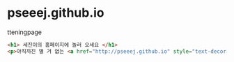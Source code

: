 # pseeej.github.io
tteningpage

```html
<h1> 세진이의 홈페이지에 놀러 오세요 </h1>
<p>아직까진 별 거 없는 <a href="http://pseeej.github.io" style="text-decoration:none">세진 홈페이지</a><p>
```

